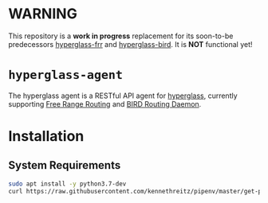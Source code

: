 # WARNING

This repository is a **work in progress** replacement for its soon-to-be predecessors [hyperglass-frr](https://github.com/checktheroads/hyperglass-frr) and [hyperglass-bird](https://github.com/checktheroads/hyperglass-bird). It is **NOT** functional yet!

# `hyperglass-agent`

The hyperglass agent is a RESTful API agent for [hyperglass](https://github.com/checktheroads/hyperglass), currently supporting [Free Range Routing](https://frrouting.org/) and [BIRD Routing Daemon](https://bird.network.cz/).

# Installation

## System Requirements

```bash
sudo apt install -y python3.7-dev
curl https://raw.githubusercontent.com/kennethreitz/pipenv/master/get-pipenv.py | python3
```

